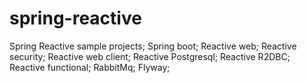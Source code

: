 # spring-reactive
Spring Reactive sample projects;
Spring boot;
Reactive web;
Reactive security;
Reactive web client;
Reactive Postgresql;
Reactive R2DBC;
Reactive functional;
RabbitMq;
Flyway;



